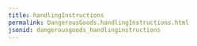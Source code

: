 ```yaml
---
title: handlingInstructions
permalink: DangerousGoods.handlingInstructions.html
jsonid: dangerousgoods_handlinginstructions
---
```

